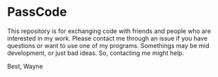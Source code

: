 # PassCode
This repository is for exchanging code with friends and people who are interested in my work.
Please contact me through an issue if you have questions or want to use one of my programs.
Somethings may be mid development, or just bad ideas. So, contacting me might help.

Best, Wayne
